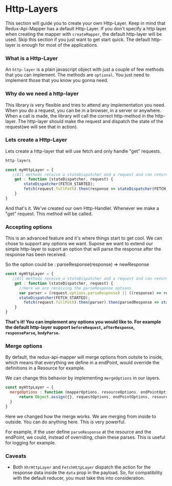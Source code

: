 # Http-Layers

This section will guide you to create your own Http-Layer. Keep in mind that Redux-Api-Mapper has a default Http-Layer. If you don't specify a http layer when creating the mapper with ``createMapper``, the default http-layer will be used. Skip this section if you just want to get start quick. The default http-layer is enough for most of the applications.

### What is a Http-Layer

An ``http-layer`` is a plain javascript object with just a couple of few methods that you can implement. The methods are ``optional``. You just need to implement those that you know you gonna need.

### Why do we need a http-layer

This library is very flexible and tries to attend any implementation you need. When you do a request, you can be in a browser, in a server or anywhere. When a call is made, the library will call the correct http-method in the http-layer. The http-layer should make the request and dispatch the state of the request(we will see that in action).

### Lets create a Http-Layer

Lets create a http-layer that will use fetch and only handle "get" requests.

```js
http-layers

const myHttpLayer = {
   //All methods receive a stateDispatcher and a request and can return anything(the return will be the return of the call function)
    get : function (stateDispatcher, request) {
        stateDispatcher(FETCH_STARTED);
        fetch(request.fullPath).then(response => stateDispatcher(FETCH_COMPLETED, response)); 
    }
}
```
And that's it. We've created our own Http-Handler. Whenever we make a "get" request. This method will be called. 

### Accepting options

This is an advanced feature and it's where things start to get cool. We can chose to support any options we want. Supose we want to extend our simple http-layer to suport an option that will parse the response after the response has been received.

So the option could be : parseResponse(response) => newResponse

```js
const myHttpLayer = {
   //All methods receive a stateDispatcher and a request and can return anything(the return will be the return of the call function)
    get : function (stateDispatcher, request) {
      //Here we are receiving the parseResponse options
      var parser = (request.options.parseResponse) || ((response) => response);
      stateDispatcher(FETCH_STARTED);
        fetch(request.fullPath).then(parser).then(parsedResponse => stateDispatcher(FETCH_COMPLETED, { data: parsedResponse })); 
    }
}
```

<b>That's it! You can implement any options you would like to. For example the default http-layer support ``beforeRequest``, ``afterResponse``, ``responseParse``, ``bodyParse``.</b>

### Merge options

By default, the redux-api-mapper will merge options from outsite to inside, which means that everything we define in a endPoint, would override the definitions in a Resource for example.

We can change this behavior by implementing `mergeOptions` in our layers.

```js
const myHttpLayer = {
  mergeOptions : function (mapperOptions, resourceOptions, endPointOptions, requestOptions) {
      return Object.assign({}, requestOptions, endPointOptions, resourceOptions, mapperOptions);
  } 
}
```

Here we changed how the merge works. We are merging from inside to outside. You can do anything here. This is very powerful. 

For example, if the user define ``parseResponse`` at the resource and the endPoint, we could, instead of overriding, chain these parses. This is useful for logging for example.

### Caveats

* Both `XhrHttpLayer` and `FetchHttpLayer` dispatch the action for the response data inside the `data` prop in the payload. So, for compatibility with the default reducer, you must take this into consideration.